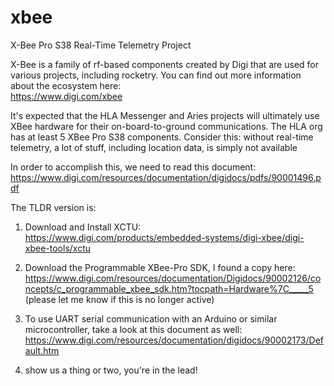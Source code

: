 # xbee
X-Bee Pro S38 Real-Time Telemetry Project

X-Bee is a family of rf-based components created by Digi that are used for various projects, including rocketry. You can find out more information about the ecosystem here:
<br/>https://www.digi.com/xbee

It's expected that the HLA Messenger and Aries projects will ultimately use XBee hardware for their on-board-to-ground communications. The HLA org has at least 5 XBee Pro S38 components. Consider this: without real-time telemetry, a lot of stuff, including location data, is simply not available

In order to accomplish this, we need to read this document: 
<br/>https://www.digi.com/resources/documentation/digidocs/pdfs/90001496.pdf

The TLDR version is:
1) Download and Install XCTU:
<br/>https://www.digi.com/products/embedded-systems/digi-xbee/digi-xbee-tools/xctu

2) Download the Programmable XBee-Pro SDK, I found a copy here:
<br/>https://www.digi.com/resources/documentation/Digidocs/90002126/concepts/c_programmable_xbee_sdk.htm?tocpath=Hardware%7C_____5
<br/>(please let me know if this is no longer active)

3) To use UART serial communication with an Arduino or similar microcontroller, take a look at this document as well:
<br/>https://www.digi.com/resources/documentation/digidocs/90002173/Default.htm

4) show us a thing or two, you're in the lead!
